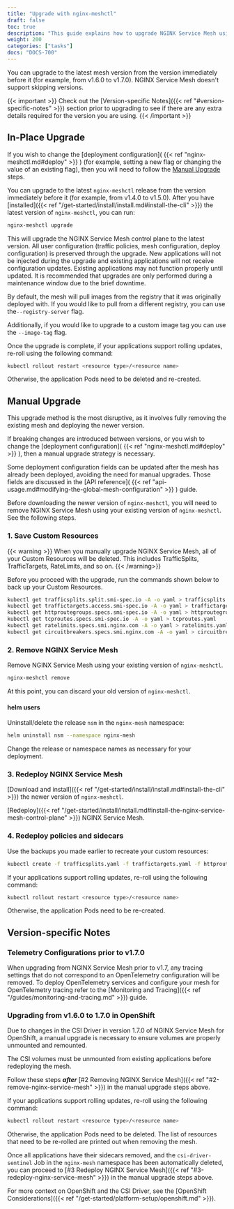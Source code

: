 ```yaml
---
title: "Upgrade with nginx-meshctl"
draft: false
toc: true
description: "This guide explains how to upgrade NGINX Service Mesh using nginx-meshctl."
weight: 200
categories: ["tasks"]
docs: "DOCS-700"
---
```


You can upgrade to the latest mesh version from the version immediately before it (for example, from v1.6.0 to v1.7.0). NGINX Service Mesh doesn't support skipping versions.

{{< important >}}
Check out the [Version-specific Notes]({{< ref "#version-specific-notes" >}}) section prior to upgrading to see if there are any extra details required for the version you are using.
{{< /important >}}

## In-Place Upgrade


If you wish to change the [deployment configuration]( {{< ref "nginx-meshctl.md#deploy" >}} ) (for example, setting a new flag or changing the value of an existing flag), then you will need to follow the [Manual Upgrade](#manual-upgrade) steps.

You can upgrade to the latest `nginx-meshctl` release from the version immediately before it (for example, from v1.4.0 to v1.5.0). After you have [installed]({{< ref "/get-started/install/install.md#install-the-cli" >}}) the latest version of `nginx-meshctl`, you can run:

```bash
nginx-meshctl upgrade
```

This will upgrade the NGINX Service Mesh control plane to the latest version. All user configuration (traffic policies, mesh configuration, deploy configuration) is preserved through the upgrade. New applications will not be injected during the upgrade and existing applications will not receive configuration updates. Existing applications may not function properly until updated. It is recommended that upgrades are only performed during a maintenance window due to the brief downtime.

By default, the mesh will pull images from the registry that it was originally deployed with. If you would like to pull from a different registry, you can use the`--registry-server` flag.

Additionally, if you would like to upgrade to a custom image tag you can use the `--image-tag` flag.

Once the upgrade is complete, if your applications support rolling updates, re-roll using the following command:

```bash
kubectl rollout restart <resource type>/<resource name>
```

Otherwise, the application Pods need to be deleted and re-created.

## Manual Upgrade

This upgrade method is the most disruptive, as it involves fully removing the existing mesh and deploying the newer version.

If breaking changes are introduced between versions, or you wish to change the [deployment configuration]( {{< ref "nginx-meshctl.md#deploy" >}} ), then a manual upgrade strategy is necessary.

Some deployment configuration fields can be updated after the mesh has already been deployed, avoiding the need for manual upgrades. Those fields are discussed in the [API reference]( {{< ref "api-usage.md#modifying-the-global-mesh-configuration" >}} ) guide.

Before downloading the newer version of `nginx-meshctl`, you will need to remove NGINX Service Mesh using your existing version of `nginx-meshctl`. See the following steps.

### 1. Save Custom Resources
{{< warning >}}
When you manually upgrade NGINX Service Mesh, all of your Custom Resources will be deleted. This includes TrafficSplits, TrafficTargets, RateLimits, and so on.
{{< /warning>}}

Before you proceed with the upgrade, run the commands shown below to back up your Custom Resources.

```bash
kubectl get trafficsplits.split.smi-spec.io -A -o yaml > trafficsplits.yaml
kubectl get traffictargets.access.smi-spec.io -A -o yaml > traffictargets.yaml
kubectl get httproutegroups.specs.smi-spec.io -A -o yaml > httproutegroups.yaml
kubectl get tcproutes.specs.smi-spec.io -A -o yaml > tcproutes.yaml
kubectl get ratelimits.specs.smi.nginx.com -A -o yaml > ratelimits.yaml
kubectl get circuitbreakers.specs.smi.nginx.com -A -o yaml > circuitbreakers.yaml
```

### 2. Remove NGINX Service Mesh
Remove NGINX Service Mesh using your existing version of `nginx-meshctl`.

```bash
nginx-meshctl remove
```

At this point, you can discard your old version of `nginx-meshctl`.

#### helm users

Uninstall/delete the release `nsm` in the `nginx-mesh` namespace:

```bash
helm uninstall nsm --namespace nginx-mesh
```

Change the release or namespace names as necessary for your deployment.

### 3. Redeploy NGINX Service Mesh
[Download and install]({{< ref "/get-started/install/install.md#install-the-cli" >}}) the newer version of `nginx-meshctl`.

[Redeploy]({{< ref "/get-started/install/install.md#install-the-nginx-service-mesh-control-plane" >}}) NGINX Service Mesh.

### 4. Redeploy policies and sidecars

Use the backups you made earlier to recreate your custom resources:

```bash
kubectl create -f trafficsplits.yaml -f traffictargets.yaml -f httproutegroups.yaml -f tcproutes.yaml -f ratelimits.yaml -f circuitbreakers.yaml
```

If your applications support rolling updates, re-roll using the following command:

```bash
kubectl rollout restart <resource type>/<resource name>
```

Otherwise, the application Pods need to be re-created.

## Version-specific Notes

### Telemetry Configurations prior to v1.7.0

When upgrading from NGINX Service Mesh prior to v1.7, any tracing settings that do not correspond to an OpenTelemetry configuration will be removed. To deploy OpenTelemetry services and configure your mesh for OpenTelemetry tracing refer to the [Monitoring and Tracing]({{< ref "/guides/monitoring-and-tracing.md" >}}) guide.

### Upgrading from v1.6.0 to 1.7.0 in OpenShift

Due to changes in the CSI Driver in version 1.7.0 of NGINX Service Mesh for OpenShift, a manual upgrade is necessary to ensure volumes are properly unmounted and remounted. 

The CSI volumes must be unmounted from existing applications before redeploying the mesh.

Follow these steps ***after*** [#2 Removing NGINX Service Mesh]({{< ref "#2-remove-nginx-service-mesh" >}}) in the manual upgrade steps above.

If your applications support rolling updates, re-roll using the following command:

```bash
kubectl rollout restart <resource type>/<resource name>
```

Otherwise, the application Pods need to be deleted. The list of resources that need to be re-rolled are printed out when removing the mesh.

Once all applications have their sidecars removed, and the `csi-driver-sentinel` Job in the `nginx-mesh` namespace has been automatically deleted, you can proceed to [#3 Redeploy NGINX Service Mesh]({{< ref "#3-redeploy-nginx-service-mesh" >}}) in the manual upgrade steps above.

For more context on OpenShift and the CSI Driver, see the [OpenShift Considerations]({{< ref "/get-started/platform-setup/openshift.md" >}}).
